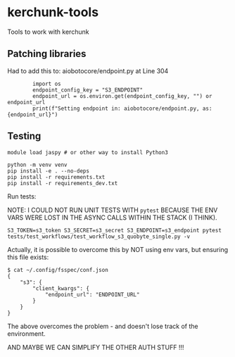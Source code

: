 # kerchunk-tools
Tools to work with kerchunk

## Patching libraries

Had to add this to: aiobotocore/endpoint.py at Line 304

```
        import os
        endpoint_config_key = "S3_ENDPOINT"
        endpoint_url = os.environ.get(endpoint_config_key, "") or endpoint_url
        print(f"Setting endpoint in: aiobotocore/endpoint.py, as: {endpoint_url}")
```

## Testing

```
module load jaspy # or other way to install Python3

python -m venv venv
pip install -e . --no-deps
pip install -r requirements.txt
pip install -r requirements_dev.txt
```

Run tests:

NOTE: I COULD NOT RUN UNIT TESTS WITH `pytest` BECAUSE THE ENV VARS WERE LOST IN THE ASYNC CALLS
      WITHIN THE STACK (I THINK).


```
S3_TOKEN=s3_token S3_SECRET=s3_secret S3_ENDPOINT=s3_endpoint pytest tests/test_workflows/test_workflow_s3_quobyte_single.py -v
```

Actually, it is possible to overcome this by NOT using env vars, but ensuring this file exists:


```
$ cat ~/.config/fsspec/conf.json
{
    "s3": {
        "client_kwargs": {
            "endpoint_url": "ENDPOINT_URL" 
        }
    }
}

```

The above overcomes the problem - and doesn't lose track of the environment.


AND MAYBE WE CAN SIMPLIFY THE OTHER AUTH STUFF !!!
